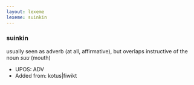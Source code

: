 ```yaml
---
layout: lexeme
lexeme: suinkin
---
```


###  suinkin

usually seen as adverb (at all, affirmative), but overlaps instructive of the noun *suu* (mouth)
* UPOS:  ADV
* Added from:  kotus|fiwikt

